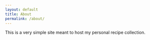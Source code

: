 ```yaml
---
layout: default
title: About
permalink: /about/
---
```


This is a very simple site meant to host my personal recipe collection.
